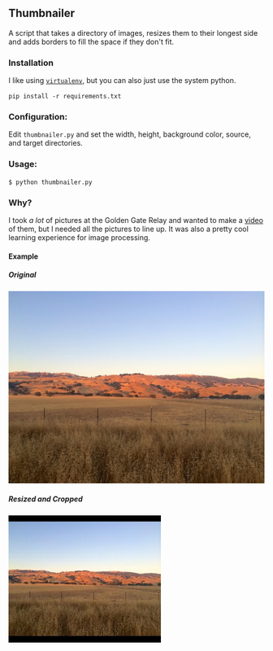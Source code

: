## Thumbnailer

A script that takes a directory of images, resizes them to their longest side and adds borders to fill the space if they don't fit.

### Installation

I like using [`virtualenv`](http://virtualenv.readthedocs.org/en/latest/), but you can also just use the system python.

```
pip install -r requirements.txt
```

### Configuration:

Edit `thumbnailer.py` and set the width, height, background color, source, and target directories.

### Usage:

```
$ python thumbnailer.py
```

### Why?

I took *a lot* of pictures at the Golden Gate Relay and wanted to make a [video](https://www.youtube.com/watch?v=aACiyeQ9dFM) of them, but I needed all the pictures to line up. It was also a pretty cool learning experience for image processing.

#### Example

##### Original

![Original Picture](sample/source/harvey_bear_ranch.jpg?raw=true "Original Picture")

##### Resized and Cropped

![Resized and Cropped](sample/source_300x250/harvey_bear_ranch.jpg?raw=true "Resized and Cropped")
